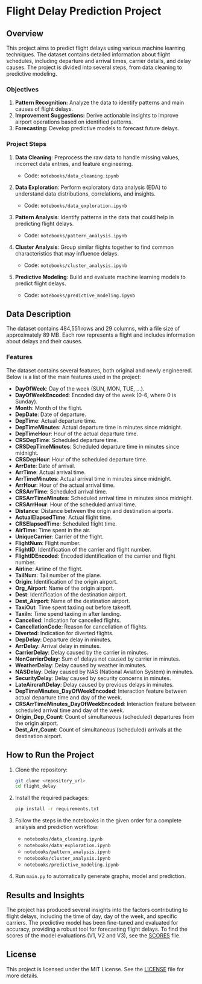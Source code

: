 # Flight Delay Prediction Project

## Overview
This project aims to predict flight delays using various machine learning techniques. The dataset contains detailed information about flight schedules, including departure and arrival times, carrier details, and delay causes. The project is divided into several steps, from data cleaning to predictive modeling.

### Objectives
1. **Pattern Recognition:** Analyze the data to identify patterns and main causes of flight delays.
2. **Improvement Suggestions:** Derive actionable insights to improve airport operations based on identified patterns.
3. **Forecasting:** Develop predictive models to forecast future delays.

### Project Steps

1. **Data Cleaning**: Preprocess the raw data to handle missing values, incorrect data entries, and feature engineering.
   - Code: `notebooks/data_cleaning.ipynb`

2. **Data Exploration**: Perform exploratory data analysis (EDA) to understand data distributions, correlations, and insights.
   - Code: `notebooks/data_exploration.ipynb`

3. **Pattern Analysis**: Identify patterns in the data that could help in predicting flight delays.
   - Code: `notebooks/pattern_analysis.ipynb`

4. **Cluster Analysis**: Group similar flights together to find common characteristics that may influence delays.
   - Code: `notebooks/cluster_analysis.ipynb`

5. **Predictive Modeling**: Build and evaluate machine learning models to predict flight delays.
   - Code: `notebooks/predictive_modeling.ipynb`

## Data Description
The dataset contains 484,551 rows and 29 columns, with a file size of approximately 89 MB. Each row represents a flight and includes information about delays and their causes.

### Features
The dataset contains several features, both original and newly engineered. Below is a list of the main features used in the project:

- **DayOfWeek**: Day of the week (SUN, MON, TUE, ...).
- **DayOfWeekEncoded**: Encoded day of the week (0-6, where 0 is Sunday).
- **Month**: Month of the flight.
- **DepDate**: Date of departure.
- **DepTime**: Actual departure time.
- **DepTimeMinutes**: Actual departure time in minutes since midnight.
- **DepTimeHour**: Hour of the actual departure time.
- **CRSDepTime**: Scheduled departure time.
- **CRSDepTimeMinutes**: Scheduled departure time in minutes since midnight.
- **CRSDepHour**: Hour of the scheduled departure time.
- **ArrDate**: Date of arrival.
- **ArrTime**: Actual arrival time.
- **ArrTimeMinutes**: Actual arrival time in minutes since midnight.
- **ArrHour**: Hour of the actual arrival time.
- **CRSArrTime**: Scheduled arrival time.
- **CRSArrTimeMinutes**: Scheduled arrival time in minutes since midnight.
- **CRSArrHour**: Hour of the scheduled arrival time.
- **Distance**: Distance between the origin and destination airports.
- **ActualElapsedTime**: Actual flight time.
- **CRSElapsedTime**: Scheduled flight time.
- **AirTime**: Time spent in the air.
- **UniqueCarrier**: Carrier of the flight.
- **FlightNum**: Flight number.
- **FlightID**: Identification of the carrier and flight number.
- **FlightIDEncoded**: Encoded identification of the carrier and flight number.
- **Airline**: Airline of the flight.
- **TailNum**: Tail number of the plane.
- **Origin**: Identification of the origin airport.
- **Org_Airport**: Name of the origin airport.
- **Dest**: Identification of the destination airport.
- **Dest_Airport**: Name of the destination airport.
- **TaxiOut**: Time spent taxiing out before takeoff.
- **TaxiIn**: Time spend taxiing in after landing.
- **Cancelled**: Indication for cancelled flights.
- **CancellationCode**: Reason for cancellation of flights.
- **Diverted**: Indication for diverted flights.
- **DepDelay**: Departure delay in minutes.
- **ArrDelay**: Arrival delay in minutes.
- **CarrierDelay**: Delay caused by the carrier in minutes.
- **NonCarrierDelay**: Sum of delays not caused by carrier in minutes.
- **WeatherDelay**: Delay caused by weather in minutes.
- **NASDelay**: Delay caused by NAS (National Aviation System) in minutes.
- **SecurityDelay**: Delay caused by security concerns in minutes.
- **LateAircraftDelay**: Delay caused by previous delays in minutes.
- **DepTimeMinutes_DayOfWeekEncoded**: Interaction feature between actual departure time and day of the week.
- **CRSArrTimeMinutes_DayOfWeekEncoded**: Interaction feature between scheduled arrival time and day of the week.
- **Origin_Dep_Count**: Count of simultaneous (scheduled) departures from the origin airport.
- **Dest_Arr_Count**: Count of simultaneous (scheduled) arrivals at the destination airport.


## How to Run the Project

1. Clone the repository:
   ```bash
   git clone <repository_url>
   cd flight_delay
   ```

2. Install the required packages:
   ```bash
   pip install -r requirements.txt
   ```

3. Follow the steps in the notebooks in the given order for a complete analysis and prediction workflow:
   - `notebooks/data_cleaning.ipynb`
   - `notebooks/data_exploration.ipynb`
   - `notebooks/pattern_analysis.ipynb`
   - `notebooks/cluster_analysis.ipynb`
   - `notebooks/predictive_modeling.ipynb`

4. Run `main.py` to automatically generate graphs, model and prediction.

## Results and Insights
The project has produced several insights into the factors contributing to flight delays, including the time of day, day of the week, and specific carriers. The predictive model has been fine-tuned and evaluated for accuracy, providing a robust tool for forecasting flight delays.
To find the scores of the model evaluations (V1, V2 and V3), see the [SCORES](SCORES.md) file.

## License
This project is licensed under the MIT License. See the [LICENSE](LICENSE.md) file for more details.